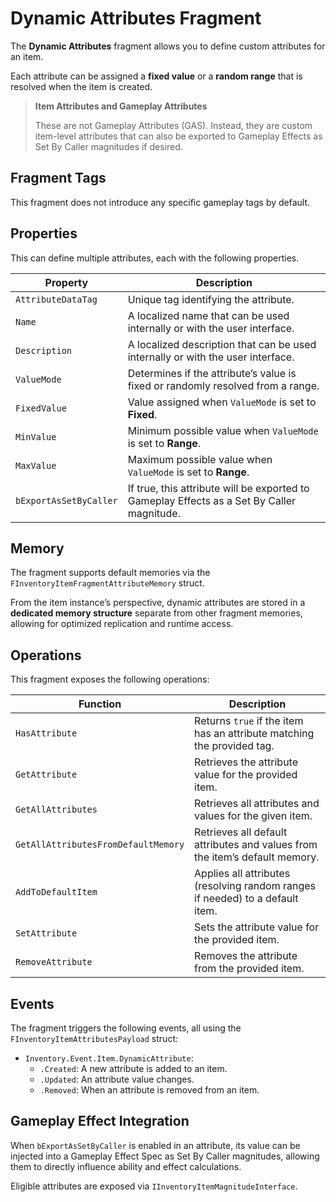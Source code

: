 # Dynamic Attributes Fragment
<primary-label ref="inventory"/>

The **Dynamic Attributes** fragment allows you to define custom attributes for an item.

Each attribute can be assigned a **fixed value** or a **random range** that is resolved when the item is created.

> **Item Attributes and Gameplay Attributes**
> 
> These are not Gameplay Attributes (GAS). Instead, they are custom item-level attributes that can also be exported to 
> Gameplay Effects as Set By Caller magnitudes if desired.

## Fragment Tags
This fragment does not introduce any specific gameplay tags by default.

## Properties
This can define multiple attributes, each with the following properties.

| Property               | Description                                                                                |
|------------------------|--------------------------------------------------------------------------------------------|
| `AttributeDataTag`     | Unique tag identifying the attribute.                                                      |
| `Name`                 | A localized name that can be used internally or with the user interface.                   |
| `Description`          | A localized description that can be used internally or with the user interface.            |
| `ValueMode`            | Determines if the attribute’s value is fixed or randomly resolved from a range.            |
| `FixedValue`           | Value assigned when `ValueMode` is set to **Fixed**.                                       |
| `MinValue`             | Minimum possible value when `ValueMode` is set to **Range**.                               |
| `MaxValue`             | Maximum possible value when `ValueMode` is set to **Range**.                               |
| `bExportAsSetByCaller` | If true, this attribute will be exported to Gameplay Effects as a Set By Caller magnitude. |

## Memory
The fragment supports default memories via the `FInventoryItemFragmentAttributeMemory` struct.

From the item instance’s perspective, dynamic attributes are stored in a **dedicated memory structure** separate from 
other fragment memories, allowing for optimized replication and runtime access.

## Operations
This fragment exposes the following operations:

| Function                            | Description                                                                   |
|-------------------------------------|-------------------------------------------------------------------------------|
| `HasAttribute`                      | Returns `true` if the item has an attribute matching the provided tag.        |
| `GetAttribute`                      | Retrieves the attribute value for the provided item.                          |
| `GetAllAttributes`                  | Retrieves all attributes and values for the given item.                       |
| `GetAllAttributesFromDefaultMemory` | Retrieves all default attributes and values from the item’s default memory.   |
| `AddToDefaultItem`                  | Applies all attributes (resolving random ranges if needed) to a default item. |
| `SetAttribute`                      | Sets the attribute value for the provided item.                               |
| `RemoveAttribute`                   | Removes the attribute from the provided item.                                 |

## Events
The fragment triggers the following events, all using the `FInventoryItemAttributesPayload` struct:

- `Inventory.Event.Item.DynamicAttribute`:
  - `.Created`: A new attribute is added to an item.
  - `.Updated`: An attribute value changes.
  - `.Removed`: When an attribute is removed from an item.

## Gameplay Effect Integration
When `bExportAsSetByCaller` is enabled in an attribute, its value can be injected into a Gameplay Effect Spec as Set By 
Caller magnitudes, allowing them to directly influence ability and effect calculations.

Eligible attributes are exposed via `IInventoryItemMagnitudeInterface`.